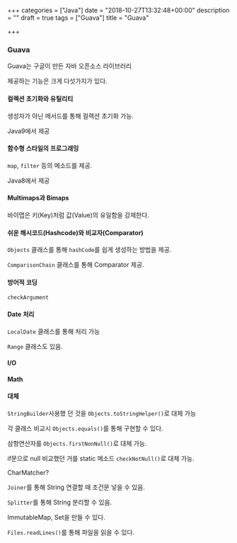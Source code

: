 +++
categories = ["Java"]
date = "2018-10-27T13:32:48+00:00"
description = ""
draft = true
tags = ["Guava"]
title = "Guava"

+++
### Guava

Guava는 구글이 만든 자바 오픈소스 라이브러리

제공하는 기능은 크게 다섯가지가 있다.

#### 컬렉션 초기화와 유틸리티

생성자가 아닌 메서드를 통해 컬렉션 초기화 가능.

Java9에서 제공

#### 함수형 스타일의 프로그래밍

`map`, `filter` 등의 메소드를 제공.

Java8에서 제공

#### Multimaps과 Bimaps

바이맵은 키(Key)처럼 값(Value)의 유일함을 강제한다.

#### 쉬운 해시코드(Hashcode)와 비교자(Comparator)

`Objects` 클래스를 통해 `hashCode`를 쉽게 생성하는 방법을 제공.

`ComparisonChain` 클래스를 통해 Comparator 제공.

#### 방어적 코딩

`checkArgument`

#### Date 처리

`LocalDate` 클래스를 통해 처리 가능

`Range` 클래스도 있음.

#### I/O

#### Math

#### 대체

`StringBuilder`사용했 던 것을 `Objects.toStringHelper()`로 대체 가능

각 클래스 비교시 `Objects.equals()`를 통해 구현할 수 있다.

삼항연산자를 `Objects.firstNonNull()`로 대체 가능.

if문으로 null 비교했던 거를 static 메소드 `checkNotNull()`로 대체 가능.

CharMatcher?

`Joiner`를 통해 String 연결할 때 조건문 넣을 수 있음.

`Splitter`를 통해 String 분리할 수 있음.

ImmutableMap, Set을 만들 수 있다.

`Files.readLines()`를 통해 파일을 읽을 수 있다.